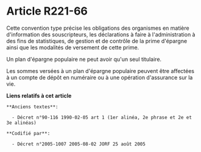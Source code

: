 # Article R221-66

Cette convention type précise les obligations des organismes en matière d'information des souscripteurs, les déclarations à
faire à l'administration à des fins de statistiques, de gestion et de contrôle de la prime d'épargne ainsi que les modalités
de versement de cette prime.

Un plan d'épargne populaire ne peut avoir qu'un seul titulaire.

Les sommes versées à un plan d'épargne populaire peuvent être affectées à un compte de dépôt en numéraire ou à une opération
d'assurance sur la vie.

**Liens relatifs à cet article**

	**Anciens textes**:

	  - Décret n°90-116 1990-02-05 art 1 (1er alinéa, 2e phrase et 2e et 3e alinéas)

	**Codifié par**:

	  - Décret n°2005-1007 2005-08-02 JORF 25 août 2005
